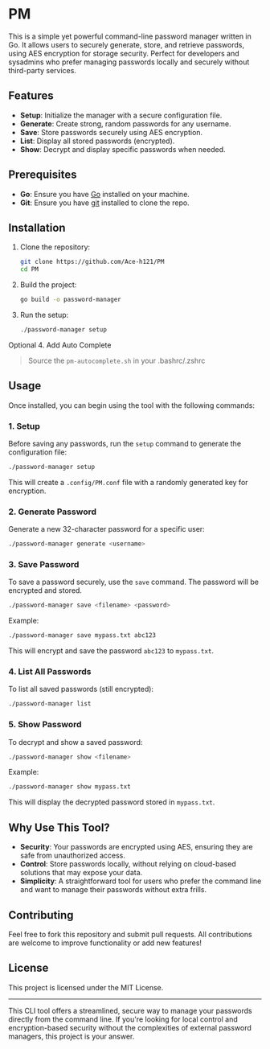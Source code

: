 # PM

This is a simple yet powerful command-line password manager written in Go. It allows users to securely generate, store, and retrieve passwords, using AES encryption for storage security. Perfect for developers and sysadmins who prefer managing passwords locally and securely without third-party services.

## Features

- **Setup**: Initialize the manager with a secure configuration file.
- **Generate**: Create strong, random passwords for any username.
- **Save**: Store passwords securely using AES encryption.
- **List**: Display all stored passwords (encrypted).
- **Show**: Decrypt and display specific passwords when needed.

## Prerequisites

- **Go**: Ensure you have [Go](https://golang.org/doc/install) installed on your machine.
- **Git**: Ensure you have [git](https://git-scm.com/) installed to clone the repo.

## Installation

1. Clone the repository:

    ```bash
    git clone https://github.com/Ace-h121/PM
    cd PM
    ```

2. Build the project:

    ```bash
    go build -o password-manager
    ```

3. Run the setup:

    ```bash
    ./password-manager setup
    ```


Optional 4. Add Auto Complete

>Source  the `pm-autocomplete.sh` in your .bashrc/.zshrc

## Usage

Once installed, you can begin using the tool with the following commands:

### 1. **Setup**

Before saving any passwords, run the `setup` command to generate the configuration file:

```bash
./password-manager setup
```

This will create a `.config/PM.conf` file with a randomly generated key for encryption.

### 2. **Generate Password**

Generate a new 32-character password for a specific user:

```bash
./password-manager generate <username>
```


### 3. **Save Password**

To save a password securely, use the `save` command. The password will be encrypted and stored.

```bash
./password-manager save <filename> <password>
```

Example:

```bash
./password-manager save mypass.txt abc123
```

This will encrypt and save the password `abc123` to `mypass.txt`.

### 4. **List All Passwords**

To list all saved passwords (still encrypted):

```bash
./password-manager list
```

### 5. **Show Password**

To decrypt and show a saved password:

```bash
./password-manager show <filename>
```

Example:

```bash
./password-manager show mypass.txt
```

This will display the decrypted password stored in `mypass.txt`.

## Why Use This Tool?

- **Security**: Your passwords are encrypted using AES, ensuring they are safe from unauthorized access.
- **Control**: Store passwords locally, without relying on cloud-based solutions that may expose your data.
- **Simplicity**: A straightforward tool for users who prefer the command line and want to manage their passwords without extra frills.

## Contributing

Feel free to fork this repository and submit pull requests. All contributions are welcome to improve functionality or add new features!

## License

This project is licensed under the MIT License.

---

This CLI tool offers a streamlined, secure way to manage your passwords directly from the command line. If you're looking for local control and encryption-based security without the complexities of external password managers, this project is your answer.
